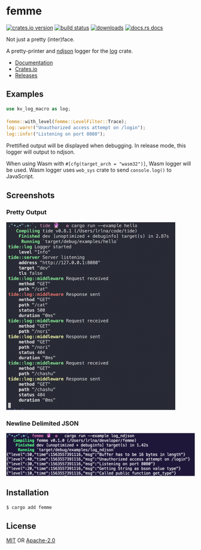 # femme
[![crates.io version][1]][2] [![build status][3]][4]
[![downloads][5]][6] [![docs.rs docs][7]][8]

Not just a pretty (inter)face.

A pretty-printer and [ndjson](http://ndjson.org/) logger for the [log](https://docs.rs/log) crate.

- [Documentation][8]
- [Crates.io][2]
- [Releases][releases]

## Examples
```rust
use kv_log_macro as log;

femme::with_level(femme::LevelFilter::Trace);
log::warn!("Unauthorized access attempt on /login");
log::info!("Listening on port 8080");
```

Prettified output will be displayed when debugging. In release mode, this logger
will output to ndjson.

When using Wasm with `#[cfg(target_arch = "wasm32")]`, Wasm logger will be used.
Wasm logger uses `web_sys` crate to send `console.log()` to JavaScript.

## Screenshots
### Pretty Output
<img src="pretty.png" height=500 alt="pretty printed logs"/>

### Newline Delimited JSON
<img src="ndjson.png" width=590 alt="ndjson"/>


## Installation
```sh
$ cargo add femme
```

## License
[MIT](./LICENSE-MIT) OR [Apache-2.0](./LICENSE-APACHE)

[1]: https://img.shields.io/crates/v/femme.svg?style=flat-square
[2]: https://crates.io/crates/femme
[3]: https://img.shields.io/circleci/build/github/lrlna/femme
[4]: https://app.circleci.com/pipelines/github/lrlna/femme
[5]: https://img.shields.io/crates/d/femme.svg?style=flat-square
[6]: https://crates.io/crates/femme
[7]: https://img.shields.io/badge/docs-latest-blue.svg?style=flat-square
[8]: https://docs.rs/femme

[releases]: https://github.com/lrlna/femme/releases
